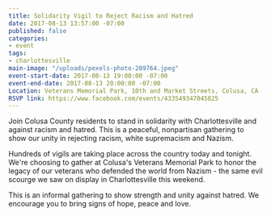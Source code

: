```yaml
---
title: Solidarity Vigil to Reject Racism and Hatred
date: 2017-08-13 13:57:00 -07:00
published: false
categories:
- event
tags:
- charlottesville
main-image: "/uploads/pexels-photo-289764.jpeg"
event-start-date: 2017-08-13 19:00:00 -07:00
event-end-date: 2017-08-13 20:00:00 -07:00
Location: Veterans Memorial Park, 10th and Market Streets, Colusa, CA
RSVP link: https://www.facebook.com/events/433549347045825
---
```


Join Colusa County residents to stand in solidarity with Charlottesville and against racism and hatred. This is a peaceful, nonpartisan gathering to show our unity in rejecting racism, white supremacism and Nazism. 

Hundreds of vigils are taking place across the country today and tonight. We're choosing to gather at Colusa's Veterans Memorial Park to honor the legacy of our veterans who defended the world from Nazism - the same evil scourge we saw on display in Charlottesville this weekend. 

This is an informal gathering to show strength and unity against hatred. We encourage you to bring signs of hope, peace and love.